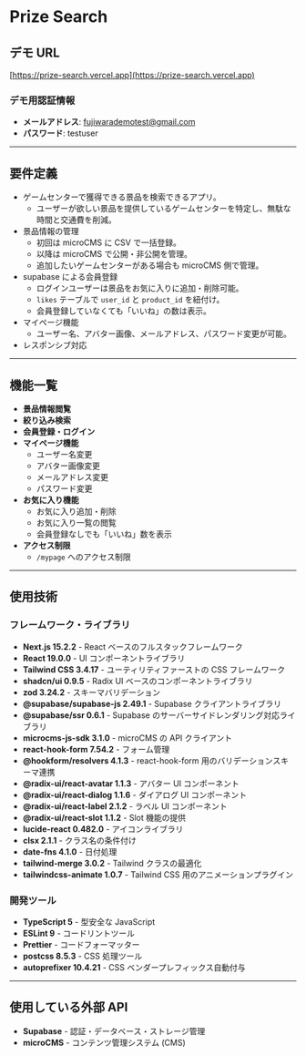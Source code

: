 # Prize Search

## デモ URL

[https://prize-search.vercel.app](https://prize-search.vercel.app)

### デモ用認証情報

- **メールアドレス**: fujiwarademotest@gmail.com
- **パスワード**: testuser

---

## 要件定義

- ゲームセンターで獲得できる景品を検索できるアプリ。
  - ユーザーが欲しい景品を提供しているゲームセンターを特定し、無駄な時間と交通費を削減。
- 景品情報の管理
  - 初回は microCMS に CSV で一括登録。
  - 以降は microCMS で公開・非公開を管理。
  - 追加したいゲームセンターがある場合も microCMS 側で管理。
- supabase による会員登録
  - ログインユーザーは景品をお気に入りに追加・削除可能。
  - `likes` テーブルで `user_id` と `product_id` を紐付け。
  - 会員登録していなくても「いいね」の数は表示。
- マイページ機能
  - ユーザー名、アバター画像、メールアドレス、パスワード変更が可能。
- レスポンシブ対応

---

## 機能一覧

- **景品情報閲覧**
- **絞り込み検索**
- **会員登録・ログイン**
- **マイページ機能**
  - ユーザー名変更
  - アバター画像変更
  - メールアドレス変更
  - パスワード変更
- **お気に入り機能**
  - お気に入り追加・削除
  - お気に入り一覧の閲覧
  - 会員登録なしでも「いいね」数を表示
- **アクセス制限**
  - `/mypage` へのアクセス制限

---

## 使用技術

### フレームワーク・ライブラリ

- **Next.js 15.2.2** - React ベースのフルスタックフレームワーク
- **React 19.0.0** - UI コンポーネントライブラリ
- **Tailwind CSS 3.4.17** - ユーティリティファーストの CSS フレームワーク
- **shadcn/ui 0.9.5** - Radix UI ベースのコンポーネントライブラリ
- **zod 3.24.2** - スキーマバリデーション
- **@supabase/supabase-js 2.49.1** - Supabase クライアントライブラリ
- **@supabase/ssr 0.6.1** - Supabase のサーバーサイドレンダリング対応ライブラリ
- **microcms-js-sdk 3.1.0** - microCMS の API クライアント
- **react-hook-form 7.54.2** - フォーム管理
- **@hookform/resolvers 4.1.3** - react-hook-form 用のバリデーションスキーマ連携
- **@radix-ui/react-avatar 1.1.3** - アバター UI コンポーネント
- **@radix-ui/react-dialog 1.1.6** - ダイアログ UI コンポーネント
- **@radix-ui/react-label 2.1.2** - ラベル UI コンポーネント
- **@radix-ui/react-slot 1.1.2** - Slot 機能の提供
- **lucide-react 0.482.0** - アイコンライブラリ
- **clsx 2.1.1** - クラス名の条件付け
- **date-fns 4.1.0** - 日付処理
- **tailwind-merge 3.0.2** - Tailwind クラスの最適化
- **tailwindcss-animate 1.0.7** - Tailwind CSS 用のアニメーションプラグイン

### 開発ツール

- **TypeScript 5** - 型安全な JavaScript
- **ESLint 9** - コードリントツール
- **Prettier** - コードフォーマッター
- **postcss 8.5.3** - CSS 処理ツール
- **autoprefixer 10.4.21** - CSS ベンダープレフィックス自動付与

---

## 使用している外部 API

- **Supabase** - 認証・データベース・ストレージ管理
- **microCMS** - コンテンツ管理システム (CMS)
